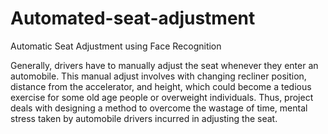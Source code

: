 # Automated-seat-adjustment
Automatic Seat Adjustment using Face Recognition

Generally, drivers have to manually adjust the seat whenever they enter an automobile. This manual adjust involves with changing recliner position, distance from the accelerator, and height, which could become a tedious exercise for some old age people or overweight individuals. Thus, project deals with designing a method to overcome the wastage of time, mental stress taken by automobile drivers incurred in adjusting the seat.
